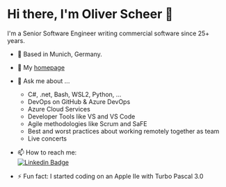 # Hi there, I'm Oliver Scheer 👋

I'm a Senior Software Engineer writing commercial software since 25+ years.

- 👯 Based in Munich, Germany.

- 🤔 My [homepage](https://oliverscheer.net)

- 💬 Ask me about ...
  - C#, .net,  Bash, WSL2, Python, ...
  - DevOps on GitHub & Azure DevOps
  - Azure Cloud Services
  - Developer Tools like VS and VS Code
  - Agile methodologies like Scrum and SaFE
  - Best and worst practices about working remotely together as team
  - Live concerts

- 📫 How to reach me:\
    [![Linkedin Badge](https://img.shields.io/badge/oliverscheer-follow%20on%20linkedin-blue?style=for-the-badge&logo=linkedin)](https://www.linkedin.com/in/scheeroliver/)

- ⚡ Fun fact: I started coding on an Apple IIe with Turbo Pascal 3.0
